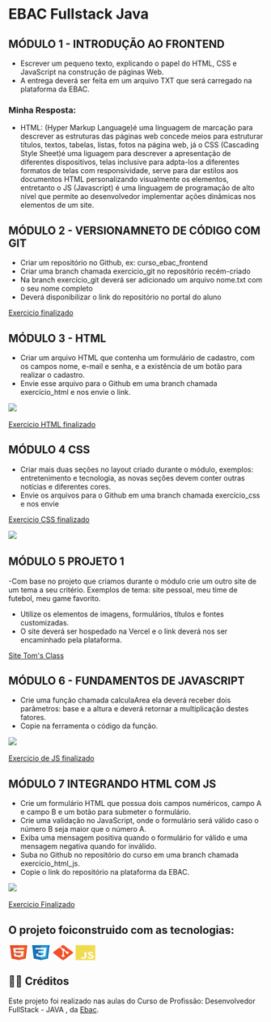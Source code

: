 
# EBAC Fullstack Java

## MÓDULO 1 - INTRODUÇÃO AO FRONTEND

- Escrever um pequeno texto, explicando o papel do HTML, CSS e JavaScript na construção de páginas Web.
- A entrega deverá ser feita em um arquivo TXT que será carregado na plataforma da EBAC.

### Minha Resposta:
- HTML: (Hyper Markup Language)é uma linguagem de marcação para descrever as estruturas das páginas web concede meios para estruturar títulos, textos, tabelas, listas, fotos na página web, já o CSS (Cascading Style Sheet)é uma liguagem para descrever a apresentação de diferentes dispositivos, telas inclusive para adpta-los a diferentes formatos de telas com responsividade, serve para dar estilos aos documentos HTML personalizando visualmente os elementos, entretanto o JS (Javascript) é uma linguagem de programação de alto nível que permite ao desenvolvedor implementar ações dinâmicas nos elementos de um site.

## MÓDULO 2 - VERSIONAMNETO DE CÓDIGO COM GIT

- Criar um repositório no Github, ex: curso_ebac_frontend
- Criar uma branch chamada exercicio_git no repositório recém-criado
- Na branch exercício_git deverá ser adicionado um arquivo nome.txt com o seu nome completo
- Deverá disponibilizar o link do repositório no portal do aluno	

<a href="https://github.com/vivianezzt/FullStack_java/blob/exercicio_git/nome.txt">Exercicio finalizado</a>

## MÓDULO 3 - HTML

- Criar um arquivo HTML que contenha um formulário de cadastro, com os campos nome, e-mail e senha, e a existência de um botão para realizar o cadastro.
- Envie esse arquivo para o Github em uma branch chamada exercício_html e nos envie o link.

<img src="https://raw.githubusercontent.com/vivianezzt/FullStack_java/exercicio_html/lading-page/componentes/img/lading.png">

<a href="https://github.com/vivianezzt/FullStack_java/tree/exercicio_html">Exercicio HTML finalizado</a>

## MÓDULO 4 CSS

- Criar mais duas seções no layout criado
durante o módulo, exemplos: entretenimento e tecnologia, as novas seções devem conter outras notícias e diferentes cores.
-  Envie os arquivos para o Github em uma
branch chamada exercício_css e nos envie

<a href="https://github.com/vivianezzt/FullStack_java/tree/exercicio_css/exercicio_css">Exercicio CSS finalizado</a>

<img src="https://raw.githubusercontent.com/vivianezzt/FullStack_java/exercicio_css/exercicio_css/img/exercicio_css.png">

## MÓDULO 5 PROJETO 1 

-Com base no projeto que criamos durante o módulo crie um outro site de um tema a seu critério. Exemplos de tema: site pessoal,
meu time de futebol, meu game favorito.
- Utilize os elementos de imagens, formulários, títulos e fontes customizadas.
- O site deverá ser hospedado na Vercel e o link deverá nos ser encaminhado pela plataforma.

<a href="https://modulo-5-projeto-1-ebac.vercel.app/">Site Tom's Class</a>

## MÓDULO 6 - FUNDAMENTOS DE JAVASCRIPT 

- Crie uma função chamada calculaArea ela deverá receber dois parâmetros: base e a altura e deverá retornar a multiplicação
destes fatores.
- Copie na ferramenta o código da função.

<img src="https://raw.githubusercontent.com/vivianezzt/FullStack_java/exercicio_css/fundamentos_js/code-JS.png">

<a href="https://raw.githubusercontent.com/vivianezzt/FullStack_java/exercicio_css/fundamentos_js/code-JS.png">Exercicio de JS finalizado</a>

## MÓDULO 7 INTEGRANDO HTML COM JS

- Crie um formulário HTML que possua dois campos numéricos, campo A e campo B e um botão para submeter o formulário.
-  Crie uma validação no JavaScript, onde o formulário será válido caso o número B seja maior que o número A.
- Exiba uma mensagem positiva quando o formulário for válido e uma mensagem negativa quando for inválido.
- Suba no Github no repositório do curso em uma branch chamada exercicio_html_js.
- Copie o link do repositório na plataforma da EBAC.

<img src="https://raw.githubusercontent.com/vivianezzt/FullStack_java/exercicio_html_js/integrando_html_js/img/validacao.png">

<a href="https://github.com/vivianezzt/FullStack_java/tree/exercicio_html_js/integrando_html_js">Exercicio Finalizado</a>

## O projeto foiconstruido com as tecnologias:

<div style="display: inline_block">
  <img align="center" alt="HTML" height="30" width="40" src="https://raw.githubusercontent.com/devicons/devicon/master/icons/html5/html5-original.svg">
  <img align="center" alt="CSS" height="30" width="40" src="https://raw.githubusercontent.com/devicons/devicon/master/icons/css3/css3-original.svg">
  <img align="center" alt="git" height="30" width="40" src="https://raw.githubusercontent.com/devicons/devicon/master/icons/git/git-original.svg">
  <img align="center" alt="Js" height="30" width="40" src="https://raw.githubusercontent.com/devicons/devicon/master/icons/javascript/javascript-plain.svg">
</div> 




<h2>👨‍🏫 Créditos</h2>
<p>Este projeto foi realizado nas aulas do Curso de Profissão: Desenvolvedor FullStack - JAVA , da <a href="https://ebaconline.com.br/cursos">Ebac</a>.</p>
